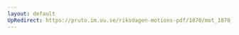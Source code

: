 ```yaml
---
layout: default
UpRedirect: https://pruto.im.uu.se/riksdagen-motions-pdf/1870/mot_1870__ak__249/mot_1870__ak__249-002.pdf
---
```

